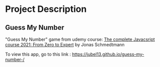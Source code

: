 # Project Description

## Guess My Number

"Guess My Number" game from udemy course: <a href='https://www.udemy.com/course/the-complete-javascript-course/'>The complete Javacsript course 2021: From Zero to Expert</a> by Jonas Schmedtmann

To view this app, go to this link : https://jubel13.github.io/guess-my-number-/
